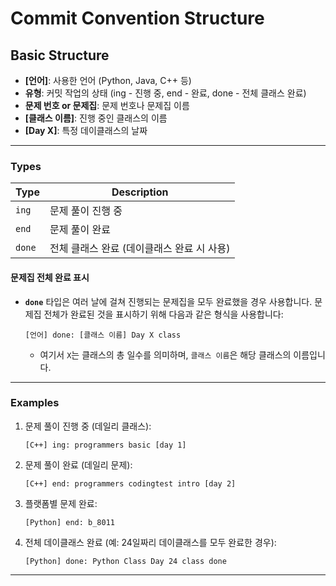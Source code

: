 # Commit Convention Structure

## Basic Structure
- **[언어]**: 사용한 언어 (Python, Java, C++ 등)
- **유형**: 커밋 작업의 상태 (ing - 진행 중, end - 완료, done - 전체 클래스 완료)
- **문제 번호 or 문제집**: 문제 번호나 문제집 이름
- **[클래스 이름]**: 진행 중인 클래스의 이름
- **[Day X]**: 특정 데이클래스의 날짜
---
### **Types**
| Type        | Description                               |
|-------------|-------------------------------------------|
| `ing`       | 문제 풀이 진행 중                         |
| `end`       | 문제 풀이 완료                            |
| `done`      | 전체 클래스 완료 (데이클래스 완료 시 사용) |

#### 문제집 전체 완료 표시
- **`done`** 타입은 여러 날에 걸쳐 진행되는 문제집을 모두 완료했을 경우 사용합니다. 문제집 전체가 완료된 것을 표시하기 위해 다음과 같은 형식을 사용합니다:

    ```
    [언어] done: [클래스 이름] Day X class
    ```
  - 여기서 `X`는 클래스의 총 일수를 의미하며, `클래스 이름`은 해당 클래스의 이름입니다.
---
### Examples

1. 문제 풀이 진행 중 (데일리 클래스):

    ```
    [C++] ing: programmers basic [day 1]
    ```

2. 문제 풀이 완료 (데일리 문제):

    ```
    [C++] end: programmers codingtest intro [day 2]
    ```

3. 플랫폼별 문제 완료:

    ```
    [Python] end: b_8011
    ```

4. 전체 데이클래스 완료 (예: 24일짜리 데이클래스를 모두 완료한 경우):
    ```
    [Python] done: Python Class Day 24 class done
    ``` 
---